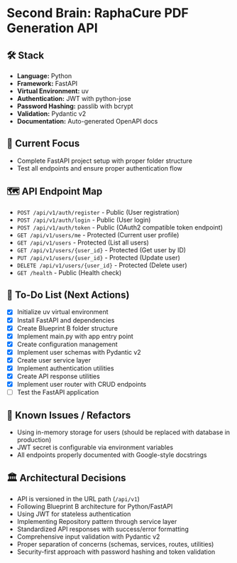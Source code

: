 # Second Brain: RaphaCure PDF Generation API

## 🛠️ Stack
- **Language:** Python
- **Framework:** FastAPI
- **Virtual Environment:** uv
- **Authentication:** JWT with python-jose
- **Password Hashing:** passlib with bcrypt
- **Validation:** Pydantic v2
- **Documentation:** Auto-generated OpenAPI docs

## 🎯 Current Focus
- Complete FastAPI project setup with proper folder structure
- Test all endpoints and ensure proper authentication flow

## 🗺️ API Endpoint Map
- `POST /api/v1/auth/register` - Public (User registration)
- `POST /api/v1/auth/login` - Public (User login)
- `POST /api/v1/auth/token` - Public (OAuth2 compatible token endpoint)
- `GET /api/v1/users/me` - Protected (Current user profile)
- `GET /api/v1/users` - Protected (List all users)
- `GET /api/v1/users/{user_id}` - Protected (Get user by ID)
- `PUT /api/v1/users/{user_id}` - Protected (Update user)
- `DELETE /api/v1/users/{user_id}` - Protected (Delete user)
- `GET /health` - Public (Health check)

## 📝 To-Do List (Next Actions)
- [x] Initialize uv virtual environment
- [x] Install FastAPI and dependencies
- [x] Create Blueprint B folder structure
- [x] Implement main.py with app entry point
- [x] Create configuration management
- [x] Implement user schemas with Pydantic v2
- [x] Create user service layer
- [x] Implement authentication utilities
- [x] Create API response utilities
- [x] Implement user router with CRUD endpoints
- [ ] Test the FastAPI application

## 🐞 Known Issues / Refactors
- Using in-memory storage for users (should be replaced with database in production)
- JWT secret is configurable via environment variables
- All endpoints properly documented with Google-style docstrings

## 🏛️ Architectural Decisions
- API is versioned in the URL path (`/api/v1`)
- Following Blueprint B architecture for Python/FastAPI
- Using JWT for stateless authentication
- Implementing Repository pattern through service layer
- Standardized API responses with success/error formatting
- Comprehensive input validation with Pydantic v2
- Proper separation of concerns (schemas, services, routes, utilities)
- Security-first approach with password hashing and token validation